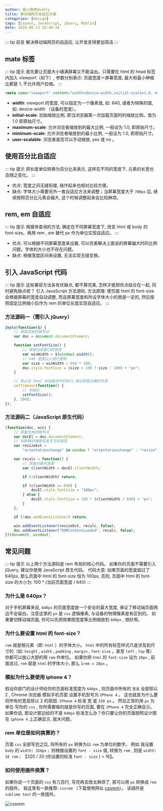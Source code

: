 ```yaml
---
author: 星火燎原@vxhly
title: 移动端网页自适应方案
categories: [design]
tags: [Layout, JavaScript, jQuery, Moblie]
date: 2016-08-13 19:40:34
---
```


::: tip 前言
解决移动端网页的自适应, 让开发变得更加简洁
:::
<!-- more -->

## mate 标签

::: tip 提示
首先要让页面大小铺满屏幕又不能溢出。只需要在 html 的 head 标签内加入 viewport（如下）, 参数分别表示: 页面宽度＝屏幕宽度, 最大和最小伸缩比都是 1, 不允许用户拉缩。
:::

``` html
<meta name="viewport" content="width=device-width,initial-scale=1.0, minimum-scale=1.0, maximum-scale=1.0, user-scalable=no">
```

* **width**: viewport 的宽度, 可以指定为一个像素值, 如: 640, 或者为特殊的值, 如: device-width （设备的宽度）。
* **initial-scale**: 初始缩放比例, 即当浏览器第一次加载页面时的缩放比例。值为 1.0 即原始尺寸。
* **maximum-scale**: 允许浏览者缩放到的最大比例, 一般设为 1.0, 即原始尺寸。
* **minimum-scale**: 允许浏览者缩放到的最小比例, 一般设为 1.0, 即原始尺寸。
* **user-scalable**: 浏览者是否可以手动缩放, yes 或 no 。

## 使用百分比自适应

::: tip 提示
把长度单位转换为百分比来表示, 这样在不同的宽度下, 元素的长宽也会随之变化。
:::

* 优点: 宽度之间无缝衔接, 操作起来也相对比较方便。
* 缺点: 字体大小需要另外一套自适应方法来调整；当屏幕宽度大于 `700px` 后, 继续按照百分比元素会偏大, 这个时候调整起来会比较麻烦。

## rem, em 自适应

::: tip 提示
用媒体查询的方法, 确定在不同屏幕宽度下, 改变 html 或 body 的 font-size。再用 rem , em 替代 px 作为单位实现自适应。
:::

* 优点: 可以根据不同屏幕宽度来设置, 可以完美解决上面说的屏幕偏大时的比例问题。字体的大小也不存在问题。
* 缺点: 根据宽度区间来设置, 无法实现无缝变换。

## 引入 JavaScript 代码

::: tip 提示
这些兼容方法各有优缺点, 都不算完美, 怎样才能把优点结合在一起, 同时避免缺点呢？ 引入 JavaScript 方法源码, 方法原理: 使页面 html 的 font-size 会根据屏幕的宽度自动调整, 而且屏幕宽度和所设字体大小的商是一定的, 然后按照固定比例缩小后作为 rem 的单位长度实现自适应。
:::

### 方法源码一（需引入 jQuery）

``` javascript
Zepto(function($) {
    // 获取文档的根节点
    var doc = document.documentElement;

    function setFontSize() {
        // 获取当前窗口的宽度
        var winWidth = $(window).width();
        // 640 宽度以上进行限制
        var size = winWidth / 640 * 100;
        doc.style.fontSize = (size < 100 ? size : 100) + "px";
    }

    // 防止在 html 未加载完毕时执行,保证获取正确的页宽
    setTimeout(function() {
        // 初始化
        setFontSize();
    }, 200);
});
```

### 方法源码二（JavaScript 原生代码）

``` javascript
(function(doc, win) {
    // 获取文档的根节点
    var docEl = doc.documentElement;
    // 判断移动端是否发生方向改变
    var resizeEvt =
        "orientationchange" in window ? "orientationchange" : "resize";

    var recalc = function() {
        // 获取对象的宽度
        var clientWidth = docEl.clientWidth;

        if (!clientWidth) return;

        if (clientWidth >= 640) {
            docEl.style.fontSize = "100px";
        } else {
            docEl.style.fontSize = 100 * (clientWidth / 640) + "px";
        }
    };

    if (!doc.addEventListener) return;

    win.addEventListener(resizeEvt, recalc, false);
    doc.addEventListener("DOMContentLoaded", recalc, false);
})(document, window);
```

## 常见问题

::: tip 提示
以上两个方法源码是 rem 布局的核心代码。 如果你的页面不需要引入 jQuery, 建议你使用 JavaScript 原生代码。 代码大意:  如果页面的宽度超过了 640px, 那么页面中 html 的 font-size 恒为 100px, 否则, 页面中 html 的 font-size 的大小为:  100 * (当前页面宽度 / 640)
:::

### 为什么是 640px？

对于手机屏幕来说, `640px` 的页面宽度是一个安全的最大宽度, 保证了移动端页面两边不会留白。注意这里的 `px` 是 `css` 逻辑像素, 与设备的物理像素是有区别的。 如果要切移动端页面, 你可以先把效果图宽度等比例缩放到 `640px` , 很好用。

### 为什么要设置 html 的 font-size？

`rem` 就是根元素（即:  `html` ）的字体大小。 `html` 中的所有标签样式凡是涉及到尺寸的（如:  `height` , `width` , `padding` , `margin` , `font-size` 。甚至 `left` , `top` 等）你都可以放心大胆的用 `rem` 作单位。 如果你把 `html` 的 `font-size` 设为 `20px` , 前面说过, `rem` 就是 `html` 的字体大小, 那么 `1rem = 20px` 。

### 模拟为什么要使用 iphone 4？

假设你部门的设计师给你的页面标准宽度为 `640px` , 则页面中所有的 `宽高` 全部除以 2 , Chrome 浏览器 模拟手机页面 设置手机型号为 `IPhone 4` 。 这也就是为什么要将所有的宽高除以 2 的原因:  `IPhone 4` 标准 宽 是 `320 px` 。 然后正常的用 `px` 为单位 写你的 `css` , 你所需要做的就是你写的页面, 要在 `IPhone 4` 完全正确显示。 如果你说, 那设计那边给的不是 `640px` 标准怎么办？你只要让你的页面按照设计图在 `iphone 4` 上正确显示, 就木问题。

### rem 单位是如何换算的？

页面 `css` 全部写完之后, 将所有的 `px` 转换为以 `rem` 为单位的数字。 例如 我设置 `body` 的 `width: 320px；` 则根据设置的 `font - size` 值, 转换为 `rem` , 则是 `width: 16 rem；` 【320 / 20 (你设置的标准 `font - size` ) = 16】。

### 如何使用插件换算？

如果你说一个页面的 `css` 有几百行, 写完再去改太麻烦了, 那可以用 `px` 转换成 `rem` 的插件。 我这里有一款推荐:  `cssrem` （下载使用网址 [cssrem](//github.com/flashlizi/cssrem)）。 该插件是 `sublime text` 的一款插件。<br>

![cssrem](http://oss-blog.test.upcdn.net/layout-moblie.gif)

